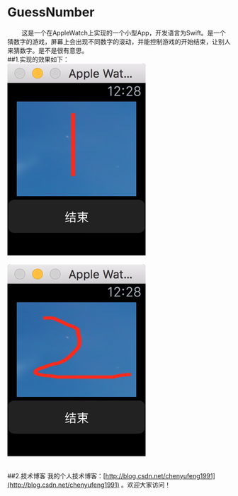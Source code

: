 # GuessNumber
&emsp;&emsp;&nbsp;这是一个在AppleWatch上实现的一个小型App，开发语言为Swift。是一个猜数字的游戏，屏幕上会出现不同数字的滚动，并能控制游戏的开始结束，让别人来猜数字。是不是很有意思。</br>
##1.实现的效果如下：</br>
![Alt text](https://github.com/chenyufeng1991/GuessNumber/raw/master/Screenshots/1.png)<br/><br/>
![Alt text](https://github.com/chenyufeng1991/GuessNumber/raw/master/Screenshots/2.png)<br/><br/>

##2.技术博客
我的个人技术博客：[http://blog.csdn.net/chenyufeng1991](http://blog.csdn.net/chenyufeng1991) 。欢迎大家访问！
